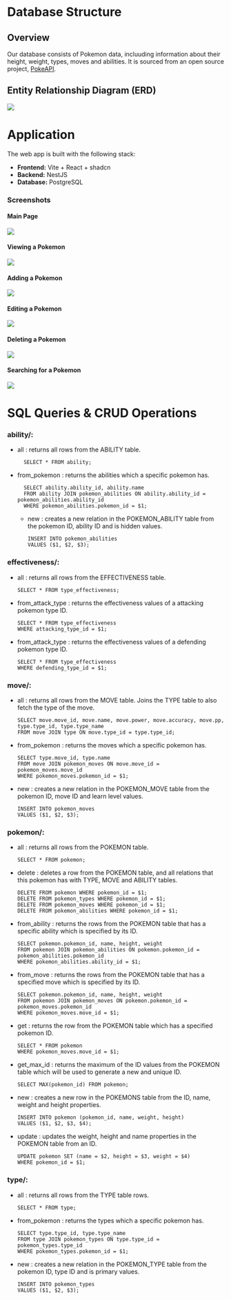 # Database Structure

## Overview

Our database consists of Pokemon data, incluuding information about their height, weight, types, moves and abilities. It is sourced from an open source project, [PokeAPI](https://github.com/PokeAPI/pokeapi).

## Entity Relationship Diagram (ERD)

![](assets/erd.png)

# Application

The web app is built with the following stack:
- **Frontend:** Vite + React + shadcn
- **Backend:** NestJS
- **Database:** PostgreSQL

### Screenshots
#### Main Page
![](assets/mainpage.png)
#### Viewing a Pokemon
![](assets/viewpokemon.png)
#### Adding a Pokemon
![](assets/createpokemon.png)
#### Editing a Pokemon
![](assets/editpokemon.png)
#### Deleting a Pokemon
![](assets/deletepokemon.png)
#### Searching for a Pokemon
![](assets/searchpokemon.png)

# SQL Queries & CRUD Operations

### ability/:
- all                   : returns all rows from the ABILITY table.

        SELECT * FROM ability;

- from_pokemon          : returns the abilities which a specific pokemon has.

        SELECT ability.ability_id, ability.name
        FROM ability JOIN pokemon_abilities ON ability.ability_id = pokemon_abilities.ability_id
        WHERE pokemon_abilities.pokemon_id = $1;

  - new                   : creates a new relation in the POKEMON_ABILITY table from the pokemon ID, ability ID and is hidden values.

        INSERT INTO pokemon_abilities
        VALUES ($1, $2, $3);

### effectiveness/:
  - all                   : returns all rows from the EFFECTIVENESS table.

        SELECT * FROM type_effectiveness;

  - from_attack_type      : returns the effectiveness values of a attacking pokemon type ID.

        SELECT * FROM type_effectiveness
        WHERE attacking_type_id = $1;

  - from_attack_type      : returns the effectiveness values of a defending pokemon type ID.

        SELECT * FROM type_effectiveness
        WHERE defending_type_id = $1;

### move/:
  - all                   : returns all rows from the MOVE table. Joins the TYPE table to also fetch the type of the move.

        SELECT move.move_id, move.name, move.power, move.accuracy, move.pp, type.type_id, type.type_name
        FROM move JOIN type ON move.type_id = type.type_id;

  - from_pokemon          : returns the moves which a specific pokemon has.

        SELECT type.move_id, type.name
        FROM move JOIN pokemon_moves ON move.move_id = pokemon_moves.move_id
        WHERE pokemon_moves.pokemon_id = $1;

  - new                   : creates a new relation in the POKEMON_MOVE table from the pokemon ID, move ID and learn level values.

        INSERT INTO pokemon_moves
        VALUES ($1, $2, $3);

### pokemon/:
  - all                   : returns all rows from the POKEMON table.

        SELECT * FROM pokemon;

  - delete                : deletes a row from the POKEMON table, and all relations that this pokemon has with TYPE, MOVE and ABILITY tables.

        DELETE FROM pokemon WHERE pokemon_id = $1;
        DELETE FROM pokemon_types WHERE pokemon_id = $1;
        DELETE FROM pokemon_moves WHERE pokemon_id = $1;
        DELETE FROM pokemon_abilities WHERE pokemon_id = $1;

  - from_ability          : returns the rows from the POKEMON table that has a specific ability which is specified by its ID.

        SELECT pokemon.pokemon_id, name, height, weight
        FROM pokemon JOIN pokemon_abilities ON pokemon.pokemon_id = pokemon_abilities.pokemon_id
        WHERE pokemon_abilities.ability_id = $1;

  - from_move             : returns the rows from the POKEMON table that has a specified move which is specified by its ID.

        SELECT pokemon.pokemon_id, name, height, weight
        FROM pokemon JOIN pokemon_moves ON pokemon.pokemon_id = pokemon_moves.pokemon_id
        WHERE pokemon_moves.move_id = $1;

  - get                   : returns the row from the POKEMON table which has a specified pokemon ID.

        SELECT * FROM pokemon
        WHERE pokemon_moves.move_id = $1;

  - get_max_id            : returns the maximum of the ID values from the POKEMON table which will be used to generate a new and unique ID.

        SELECT MAX(pokemon_id) FROM pokemon;

  - new                   : creates a new row in the POKEMONS table from the ID, name, weight and height properties.

        INSERT INTO pokemon (pokemon_id, name, weight, height)
        VALUES ($1, $2, $3, $4);

  - update                : updates the weight, height and name properties in the POKEMON table from an ID.

        UPDATE pokemon SET (name = $2, height = $3, weight = $4)
        WHERE pokemon_id = $1;

### type/:
  - all                   : returns all rows from the TYPE table rows.

        SELECT * FROM type;

  - from_pokemon          : returns the types which a specific pokemon has.

        SELECT type.type_id, type.type_name
        FROM type JOIN pokemon_types ON type.type_id = pokemon_types.type_id
        WHERE pokemon_types.pokemon_id = $1;

  - new                   : creates a new relation in the POKEMON_TYPE table from the pokemon ID, type ID and is primary values.

        INSERT INTO pokemon_types
        VALUES ($1, $2, $3);
